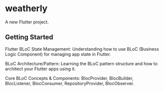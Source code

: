 # weatherly

A new Flutter project.

## Getting Started

Flutter BLoC State Management: Understanding how to use BLoC (Business Logic Component) for managing app state in Flutter.

BLoC Architecture/Pattern: Learning the BLoC pattern structure and how to architect your Flutter apps using it.

Core BLoC Concepts & Components: BlocProvider, BlocBuilder, BlocListener, BlocConsumer, RepositoryProvider, BlocObserver.